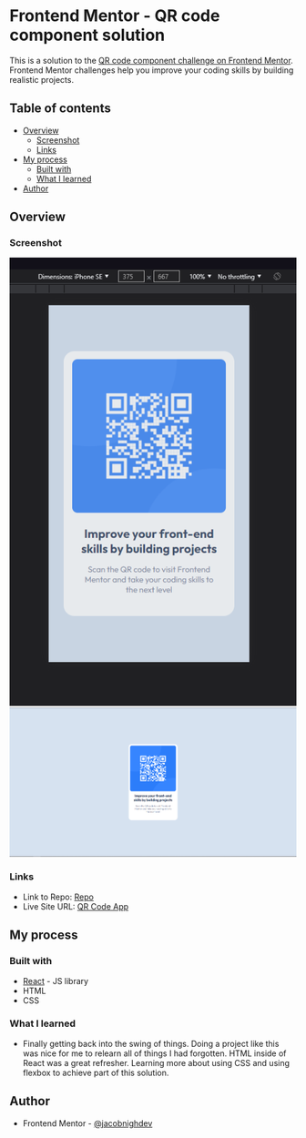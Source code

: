 # Frontend Mentor - QR code component solution

This is a solution to the [QR code component challenge on Frontend Mentor](https://www.frontendmentor.io/challenges/qr-code-component-iux_sIO_H). Frontend Mentor challenges help you improve your coding skills by building realistic projects. 

## Table of contents

- [Overview](#overview)
  - [Screenshot](#screenshot)
  - [Links](#links)
- [My process](#my-process)
  - [Built with](#built-with)
  - [What I learned](#what-i-learned)
- [Author](#author)


## Overview

### Screenshot

![](./mobile.png)
![](./desktop.png)


### Links

- Link to Repo: [Repo](https://github.com/jacobnighdev/qr-code)
- Live Site URL: [QR Code App](https://qr-code-ten-mu.vercel.app)

## My process

### Built with

- [React](https://reactjs.org/) - JS library
- HTML
- CSS


### What I learned

- Finally getting back into the swing of things. Doing a project like this was nice for me to relearn all of things I had forgotten. HTML inside of React was a great refresher. Learning more about using CSS and using flexbox to achieve part of this solution.  

## Author

- Frontend Mentor - [@jacobnighdev](https://www.frontendmentor.io/profile/jacobnighdev)

